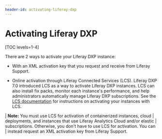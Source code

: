 ```yaml
---
header-id: activating-liferay-dxp
---
```


# Activating Liferay DXP

[TOC levels=1-4]

There are 2 ways to activate your Liferay DXP instance: 

-   With an XML activation key that you request and receive from Liferay 
    Support. 

-   Online activation through Liferay Connected Services (LCS). Liferay DXP 7.0 
    introduced LCS as a way to activate Liferay DXP instances. LCS can also 
    install fix packs, monitor each instance's performance, and help 
    administrators automatically manage Liferay DXP subscriptions. See the 
    [LCS documentation](https://customer.liferay.com/documentation/7.0/deploy/-/official_documentation/deployment/managing-liferay-with-liferay-connected-services) 
    for instructions on activating your instances with LCS. 

| **Note:** You must use LCS for activation of containerized instances, cloud
| deployments, and instances that use Liferay Analytics Cloud and/or elastic
| subscriptions. Otherwise, you don't have to use LCS for activation. You can
| instead request an XML activation key from Liferay Support.
